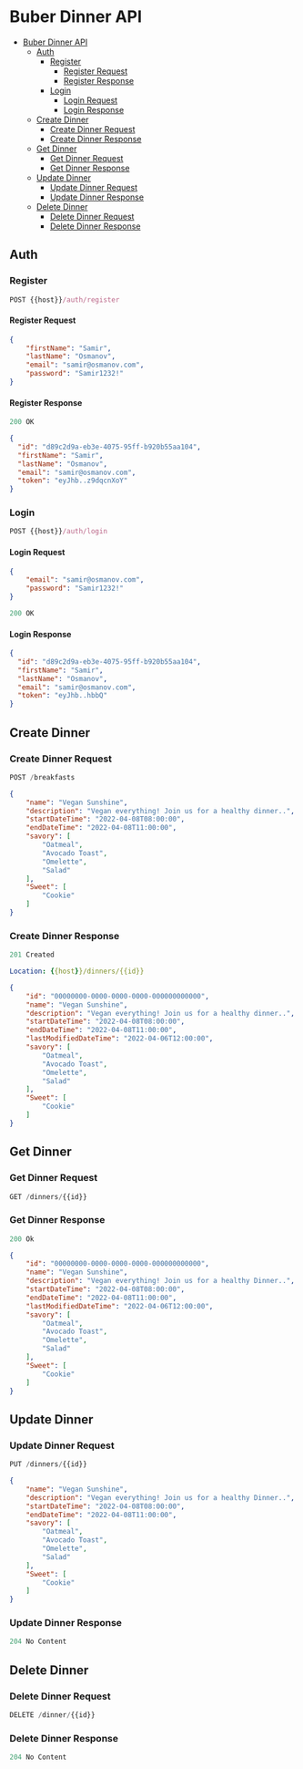 # Buber Dinner API

- [Buber Dinner API](#buber-dinner-api)
  - [Auth](#auth)
    - [Register](#register)
      - [Register Request](#register-request)
      - [Register Response](#register-response)
    - [Login](#login)
      - [Login Request](#login-request)
      - [Login Response](#login-response)
  - [Create Dinner](#create-dinner)
    - [Create Dinner Request](#create-dinner-request)
    - [Create Dinner Response](#create-dinner-response)
  - [Get Dinner](#get-dinner)
    - [Get Dinner Request](#get-dinner-request)
    - [Get Dinner Response](#get-dinner-response)
  - [Update Dinner](#update-dinner)
    - [Update Dinner Request](#update-dinner-request)
    - [Update Dinner Response](#update-dinner-response)
  - [Delete Dinner](#delete-dinner)
    - [Delete Dinner Request](#delete-dinner-request)
    - [Delete Dinner Response](#delete-dinner-response)

## Auth

### Register

```js
POST {{host}}/auth/register
```

#### Register Request

```json
{
    "firstName": "Samir",
    "lastName": "Osmanov",
    "email": "samir@osmanov.com",
    "password": "Samir1232!"
}
```

#### Register Response

```js
200 OK
```

```json
{
  "id": "d89c2d9a-eb3e-4075-95ff-b920b55aa104",
  "firstName": "Samir",
  "lastName": "Osmanov",
  "email": "samir@osmanov.com",
  "token": "eyJhb..z9dqcnXoY"
}
```

### Login

```js
POST {{host}}/auth/login
```

#### Login Request

```json
{
    "email": "samir@osmanov.com",
    "password": "Samir1232!"
}
```

```js
200 OK
```

#### Login Response

```json
{
  "id": "d89c2d9a-eb3e-4075-95ff-b920b55aa104",
  "firstName": "Samir",
  "lastName": "Osmanov",
  "email": "samir@osmanov.com",
  "token": "eyJhb..hbbQ"
}
```



## Create Dinner

### Create Dinner Request

```js
POST /breakfasts
```

```json
{
    "name": "Vegan Sunshine",
    "description": "Vegan everything! Join us for a healthy dinner..",
    "startDateTime": "2022-04-08T08:00:00",
    "endDateTime": "2022-04-08T11:00:00",
    "savory": [
        "Oatmeal",
        "Avocado Toast",
        "Omelette",
        "Salad"
    ],
    "Sweet": [
        "Cookie"
    ]
}
```

### Create Dinner Response

```js
201 Created
```

```yml
Location: {{host}}/dinners/{{id}}
```

```json
{
    "id": "00000000-0000-0000-0000-000000000000",
    "name": "Vegan Sunshine",
    "description": "Vegan everything! Join us for a healthy dinner..",
    "startDateTime": "2022-04-08T08:00:00",
    "endDateTime": "2022-04-08T11:00:00",
    "lastModifiedDateTime": "2022-04-06T12:00:00",
    "savory": [
        "Oatmeal",
        "Avocado Toast",
        "Omelette",
        "Salad"
    ],
    "Sweet": [
        "Cookie"
    ]
}
```

## Get Dinner

### Get Dinner Request

```js
GET /dinners/{{id}}
```

### Get Dinner Response

```js
200 Ok
```

```json
{
    "id": "00000000-0000-0000-0000-000000000000",
    "name": "Vegan Sunshine",
    "description": "Vegan everything! Join us for a healthy Dinner..",
    "startDateTime": "2022-04-08T08:00:00",
    "endDateTime": "2022-04-08T11:00:00",
    "lastModifiedDateTime": "2022-04-06T12:00:00",
    "savory": [
        "Oatmeal",
        "Avocado Toast",
        "Omelette",
        "Salad"
    ],
    "Sweet": [
        "Cookie"
    ]
}
```

## Update Dinner

### Update Dinner Request

```js
PUT /dinners/{{id}}
```

```json
{
    "name": "Vegan Sunshine",
    "description": "Vegan everything! Join us for a healthy Dinner..",
    "startDateTime": "2022-04-08T08:00:00",
    "endDateTime": "2022-04-08T11:00:00",
    "savory": [
        "Oatmeal",
        "Avocado Toast",
        "Omelette",
        "Salad"
    ],
    "Sweet": [
        "Cookie"
    ]
}
```

### Update Dinner Response

```js
204 No Content
```

## Delete Dinner

### Delete Dinner Request

```js
DELETE /dinner/{{id}}
```

### Delete Dinner Response

```js
204 No Content
```